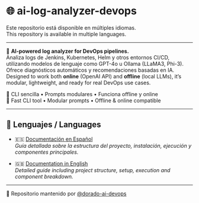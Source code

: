 # 🌐 ai-log-analyzer-devops

Este repositorio está disponible en múltiples idiomas.  
This repository is available in multiple languages.

---

🧠 **AI-powered log analyzer for DevOps pipelines.**  
Analiza logs de Jenkins, Kubernetes, Helm y otros entornos CI/CD, utilizando modelos de lenguaje como GPT-4o u Ollama (LLaMA3, Phi-3). Ofrece diagnósticos automáticos y recomendaciones basadas en IA.  
Designed to work both **online** (OpenAI API) and **offline** (local LLMs), it’s modular, lightweight, and ready for real DevOps use cases.

🚀 CLI sencilla • Prompts modulares • Funciona offline y online  
🚀 Fast CLI tool • Modular prompts • Offline & online compatible

---

## 📘 Lenguajes / Languages

- 🇪🇸 [Documentación en Español](./README_ES.md)  
  _Guía detallada sobre la estructura del proyecto, instalación, ejecución y componentes principales._

- 🇬🇧 [Documentation in English](./README_ENG.md)  
  _Detailed guide including project structure, setup, execution and component breakdown._

---

📁 Repositorio mantenido por [@dorado-ai-devops](https://github.com/dorado-ai-devops)
